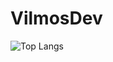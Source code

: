 # VilmosDev


![Top Langs](https://github-readme-stats.vercel.app/api/top-langs/?username=VilmosDev)
